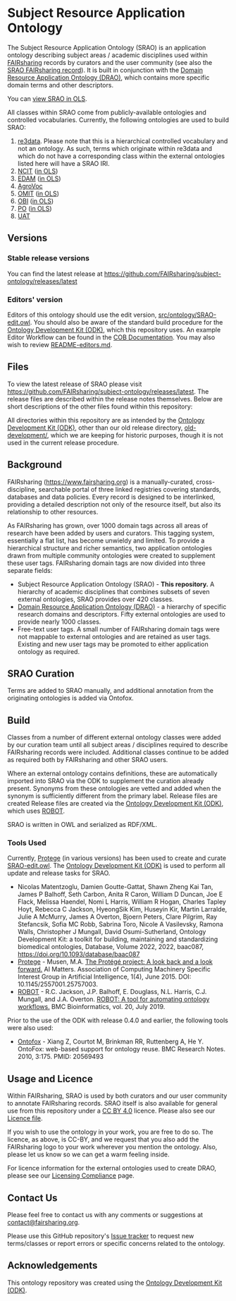 # Subject Resource Application Ontology

The Subject Resource Application Ontology (SRAO) is an application ontology describing subject areas / academic disciplines used within [FAIRsharing](https://www.fairsharing.org) records by curators and the user community (see also the [SRAO FAIRsharing record](https://fairsharing.org/bsg-s001177)). It is built in conjunction with the [Domain Resource Application Ontology (DRAO)](https://github.com/FAIRsharing/domain-ontology), which contains more specific domain terms and other descriptors.

You can [view SRAO in OLS](https://www.ebi.ac.uk/ols/ontologies/srao).

All classes within SRAO come from publicly-available ontologies and controlled vocabularies. Currently, the following ontologies are used to build SRAO:

1. [re3data](https://www.re3data.org/browse/by-subject/). Please note that this is a hierarchical controlled vocabulary and not an ontology. As such, terms which originate within re3data and which do not have a corresponding class within the external ontologies listed here will have a SRAO IRI.
2. [NCIT](https://ncit.nci.nih.gov/ncitbrowser/) ([in OLS](https://www.ebi.ac.uk/ols/ontologies/ncit))
3. [EDAM](http://edamontology.org/page) ([in OLS](https://www.ebi.ac.uk/ols/ontologies/edam))
4. [AgroVoc](http://agrovoc.uniroma2.it/agrovoc/agrovoc/en/)
5. [OMIT](https://github.com/OmniSearch/omit) ([in OLS](https://www.ebi.ac.uk/ols/ontologies/omit))
6. [OBI](http://obi-ontology.org/) ([in OLS](https://www.ebi.ac.uk/ols/ontologies/obi))
7. [PO](http://browser.planteome.org/amigo) ([in OLS](https://www.ebi.ac.uk/ols/ontologies/po))
8. [UAT](https://astrothesaurus.org/)

## Versions

### Stable release versions

You can find the latest release at https://github.com/FAIRsharing/subject-ontology/releases/latest

### Editors' version

Editors of this ontology should use the edit version, [src/ontology/SRAO-edit.owl](src/ontology/SRAO-edit.owl). You should also be aware of the standard build procedure for the [Ontology Development Kit (ODK)](https://github.com/INCATools/ontology-development-kit), which this repository uses. An example Editor Workflow can be found in the [COB Documentation](https://obofoundry.org/COB/odk-workflows/EditorsWorkflow/). You may also wish to review [README-editors.md](src/ontology/README-editors.md).

## Files

To view the latest release of SRAO please visit https://github.com/FAIRsharing/subject-ontology/releases/latest. The release files are described within the release notes themselves.
Below are short descriptions of the other files found within this repository:

All directories within this repository are as intended by the [Ontology Development Kit (ODK)](https://github.com/INCATools/ontology-development-kit), other than our old release directory, [old-development/](old-development/), which we are keeping for historic purposes, though it is not used in the current release procedure.

## Background

FAIRsharing (https://www.fairsharing.org) is a manually-curated, cross-discipline, searchable portal of three linked registries covering standards, databases and data policies. Every record is designed to be interlinked, providing a detailed description not only of the resource itself, but also its relationship to other resources.

As FAIRsharing has grown, over 1000 domain tags across all areas of research have been added by users and curators. This tagging system, essentially a flat list, has become unwieldy and limited. To provide a hierarchical structure and richer semantics, two application ontologies drawn from multiple community ontologies were created to supplement these user tags. FAIRsharing domain tags are now divided into three separate fields:

- Subject Resource Application Ontology (SRAO) - **This repository.** A hierarchy of academic disciplines that combines subsets of seven external ontologies, SRAO provides over 420 classes.
- [Domain Resource Application Ontology (DRAO)](https://github.com/FAIRsharing/domain-ontology) - a hierarchy of specific research domains and descriptors. Fifty external ontologies are used to provide nearly 1000 classes.
- Free-text user tags. A small number of FAIRsharing domain tags were not mappable to external ontologies and are retained as user tags. Existing and new user tags may be promoted to either application ontology as required.

## SRAO Curation

Terms are added to SRAO manually, and additional annotation from the originating ontologies is added via Ontofox.

## Build

Classes from a number of different external ontology classes were added by our curation team until all subject areas / disciplines required to describe FAIRsharing records were included. Additional classes continue to be added as required both by FAIRsharing and other SRAO users.

Where an external ontology contains definitions, these are automatically imported into SRAO via the ODK to supplement the curation already present. Synonyms from these ontologies are vetted and added when the synonym is sufficiently different from the primary label. Release files are created Release files are created via the [Ontology Development Kit (ODK)](https://github.com/INCATools/ontology-development-kit), which uses [ROBOT](http://robot.obolibrary.org/).

SRAO is written in OWL and serialized as RDF/XML.

### Tools Used

Currently, [Protege](https://protege.stanford.edu/) (in various versions) has been used to create and curate [SRAO-edit.owl](/src/ontology/SRAO-edit.owl). The [Ontology Development Kit (ODK)](https://github.com/INCATools/ontology-development-kit) is used to perform all update and release tasks for SRAO. 

- Nicolas Matentzoglu, Damien Goutte-Gattat, Shawn Zheng Kai Tan, James P Balhoff, Seth Carbon, Anita R Caron, William D Duncan, Joe E Flack, Melissa Haendel, Nomi L Harris, William R Hogan, Charles Tapley Hoyt, Rebecca C Jackson, HyeongSik Kim, Huseyin Kir, Martin Larralde, Julie A McMurry, James A Overton, Bjoern Peters, Clare Pilgrim, Ray Stefancsik, Sofia MC Robb, Sabrina Toro, Nicole A Vasilevsky, Ramona Walls, Christopher J Mungall, David Osumi-Sutherland, Ontology Development Kit: a toolkit for building, maintaining and standardizing biomedical ontologies, Database, Volume 2022, 2022, baac087, https://doi.org/10.1093/database/baac087
- [Protege](http://protege.stanford.edu/) - Musen, M.A. [The Protégé project: A look back and a look forward.](http://www.ncbi.nlm.nih.gov/pmc/articles/PMC4883684/) AI Matters. Association of Computing Machinery Specific Interest Group in Artificial Intelligence, 1(4), June 2015. DOI: 10.1145/2557001.25757003.
- [ROBOT](http://robot.obolibrary.org/) - R.C. Jackson, J.P. Balhoff, E. Douglass, N.L. Harris, C.J. Mungall, and J.A. Overton. [ROBOT: A tool for automating ontology workflows.](https://doi.org/10.1186/s12859-019-3002-3) BMC Bioinformatics, vol. 20, July 2019.


Prior to the use of the ODK with release 0.4.0 and earlier, the following tools were also used:

- [Ontofox](http://ontofox.hegroup.org/) - Xiang Z, Courtot M, Brinkman RR, Ruttenberg A, He Y. OntoFox: web-based support for ontology reuse.
BMC Research Notes. 2010, 3:175. PMID: 20569493

## Usage and Licence

Within FAIRsharing, SRAO is used by both curators and our user community to annotate FAIRsharing records. SRAO itself is also available for general use from this repository under a [CC BY 4.0](https://creativecommons.org/licenses/by/4.0/) licence. Please also see our [Licence file](LICENSE.md).

If you wish to use the ontology in your work, you are free to do so. The licence, as above, is CC-BY, and we request that you also add the FAIRsharing logo to your work wherever you mention the ontology. Also, please let us know so we can get a warm feeling inside.

For licence information for the external ontologies used to create DRAO, please see our [Licensing Compliance](https://github.com/FAIRsharing/subject-ontology/blob/master/LicensingCompliance.md) page.

## Contact Us

Please feel free to contact us with any comments or suggestions at contact@fairsharing.org.

Please use this GitHub repository's [Issue tracker](https://github.com/FAIRsharing/subject-ontology/issues) to request new terms/classes or report errors or specific concerns related to the ontology.

## Acknowledgements

This ontology repository was created using the [Ontology Development Kit (ODK)](https://github.com/INCATools/ontology-development-kit).